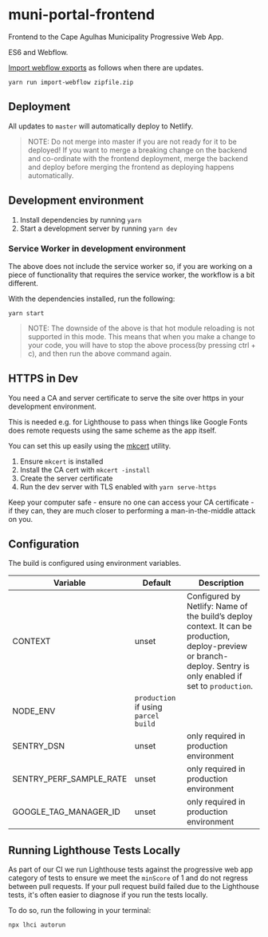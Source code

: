 # muni-portal-frontend

Frontend to the Cape Agulhas Municipality Progressive Web App.

ES6 and Webflow.

[Import webflow exports](https://www.npmjs.com/package/import-webflow-export) as follows when there are updates.

    yarn run import-webflow zipfile.zip


## Deployment 

All updates to `master` will automatically deploy to Netlify.

> NOTE: Do not merge into master if you are not ready for it to be deployed! 
If you want to merge a breaking change on the backend and co-ordinate with the frontend deployment, 
merge the backend and deploy before merging the frontend as deploying happens automatically.

## Development environment

1. Install dependencies by running `yarn`
2. Start a development server by running `yarn dev`

### Service Worker in development environment

The above does not include the service worker so, if you are working on a piece of functionality that requires the service worker, the workflow is a bit different.

With the dependencies installed, run the following:

```
yarn start
```

> NOTE: The downside of the above is that hot module reloading is not supported in this mode. This means that when you make a change to your code, you will have to stop the above process(by pressing ctrl + c), and then run the above command again.

## HTTPS in Dev

You need a CA and server certificate to serve the site over https in your
development environment.

This is needed e.g. for Lighthouse to pass when things like Google Fonts
does remote requests using the same scheme as the app itself.

You can set this up easily using the [mkcert](https://mkcert.org/) utility.

1. Ensure `mkcert` is installed
2. Install the CA cert with `mkcert -install`
3. Create the server certificate
4. Run the dev server with TLS enabled with `yarn serve-https`

Keep your computer safe - ensure no one can access your CA certificate - if they
can, they are much closer to performing a man-in-the-middle attack on you.

## Configuration

The build is configured using environment variables.

| Variable                | Default                              | Description                                                                                                                                                      |
| ----------------------- | ------------------------------------ | ---------------------------------------------------------------------------------------------------------------------------------------------------------------- |
| CONTEXT                 | unset                                | Configured by Netlify: Name of the build’s deploy context. It can be production, deploy-preview or branch-deploy. Sentry is only enabled if set to `production`. |
| NODE_ENV                | `production` if using `parcel build` |                                                                                                                                                                  |
| SENTRY_DSN              | unset                                | only required in production environment                                                                                                                          |
| SENTRY_PERF_SAMPLE_RATE | unset                                | only required in production environment                                                                                                                          |
| GOOGLE_TAG_MANAGER_ID   | unset                                | only required in production environment                                                                                                                          |

## Running Lighthouse Tests Locally

As part of our CI we run Lighthouse tests against the progressive web app category of tests to ensure we meet the `minScore` of 1 and do not regress between pull requests. If your pull request build failed due to the Lighthouse tests, it's often easier to diagnose if you run the tests locally.

To do so, run the following in your terminal:

```
npx lhci autorun
```
